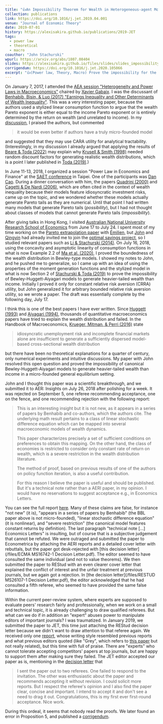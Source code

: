 ```yaml
---
title: "👍An Impossibility Theorem for Wealth in Heterogeneous-agent Models with Limited Heterogeneity"
collection: publications
link: https://doi.org/10.1016/j.jet.2019.04.001
venue: "Journal of Economic Theory"
date: 2019-07-01
history: https://alexisakira.github.io/publications/2019-JET
tags:
  - power law
  - theoretical
  - macro
coauthor: "John Stachurski"
wpurl: https://arxiv.org/abs/1807.08404
slides: https://alexisakira.github.io/files/slides/slides_impossibility.pdf
corrigendum: https://doi.org/10.1016/j.jet.2020.105066
excerpt: "👍(Power law, Theory, Macro) Prove the impossibility for the canonical Bewley-Huggett-Aiyagari model to generate heavier-tailed wealth than income."
---
```


On January 7, 2017, I attended the [AEA session "Heterogeneity and Power Laws in Macroeconomics"](https://www.aeaweb.org/conference/2017/preliminary/1210) chaired by [Xavier Gabaix](https://en.wikipedia.org/wiki/Xavier_Gabaix). I was the discussant of [Benhabib, Bisin, & Luo (2017) "Earnings Inequality and Other Determinants of Wealth Inequality"](https://doi.org/10.1257/aer.p20171005). This was a very interesting paper, because the authors used a stylized linear consumption function to argue that the wealth Pareto exponent is either equal to the income Pareto exponent or is entirely determined by the return on wealth (and unrelated to income). In my [discussion](/files/BBL_disc_Toda.pdf), I praised the authors, but commented

> it would be even better if authors have a truly micro-founded model

and suggested that they may use CARA utility for analytical tractability. (Interestingly, in my discussion I already argued that applying the results of [Beare & Toda (2022)](https://dx.doi.org/10.3982/ECTA17984) may explain why [Krusell & Smith (1998)](https://dx.doi.org/10.1086/250034) needed random discount factors for generating realistic wealth distributions, which is a point I later published in [Toda (2019)](https://doi.org/10.1016/j.jmoneco.2018.09.006).)

In June 11-13, 2018, I organized a session "Power Law in Economics and Finance" at the [SAET conference](https://saet.uiowa.edu/2018-session-information/) in Taipei. One of the participants was [Dan Cao](https://dan-cao.facultysite.georgetown.edu/). During a dinner conversation with him, the papers [Quadrini (2000)](https://doi.org/10.1006/redy.1999.0077) and [Cagetti & De Nardi (2006)](https://doi.org/10.1086/508032), which are often cited in the context of wealth inequality because their models feature idiosyncratic investment risks, came up on the topic, and we wondered whether these models actually generate Pareto tails as they are numerical. Until that point I had written many models that generate Pareto tails (*possibility*), but I had not thought about classes of models that cannot generate Pareto tails (*impossibility*).

After giving talks in Hong Kong, I visited [Australian National University Research School of Economics](https://rse.anu.edu.au/) from June 17 to July 24. I spent most of my time working on the [Pareto extrapolation paper](https://doi.org/10.3982/QE1817) with [Émilien](https://sites.google.com/view/emilien/home), but [John](https://johnstachurski.net/) and [Qingyin](https://qingyin-ma.github.io/) had already invited me to join the [optimal savings project](https://doi.org/10.1016/j.jet.2020.105003), so I studied relevant papers such as [Li & Stachurski (2014)](https://doi.org/10.1016/j.jedc.2014.06.003). On July 16, 2018, using the concavity and asymptotic linearity of consumption functions in what is now Example 2.2 of [Ma et al. (2020)](https://doi.org/10.1016/j.jet.2020.105003), I proved the boundedness of the wealth distribution in Bewley-type models. I showed my notes to John, and he pushed me to generalize, so I came up with an idea of using the properties of the moment generation functions and the stylized model in what is now Section 2 of [Stachurski & Toda (2019)](https://doi.org/10.1016/j.jet.2019.04.001) to prove the impossibility of Bewley-Huggett-Aiyagari models to generate heavier-tailed wealth than income. Initially I proved it only for constant relative risk aversion (CRRA) utility, but John generalized it for arbitrary bounded relative risk aversion utility, so we wrote a paper. The draft was essentially complete by the following day, July 17.

I think this is one of the best papers I have ever written. Since [Huggett (1993)](https://doi.org/10.1016/0165-1889(93)90024-M) and [Aiyagari (1994)](https://doi.org/10.1016/10.2307/2118417), thousands of quantitative macroeconomics papers have tried to explain the wealth distribution and failed. In the Handbook of Macroeconomics, [Krueger, Mitman, & Perri (2016)](https://doi.org/10.1016/bs.hesmac.2016.04.003) state

> idiosyncratic unemployment risk and incomplete financial markets alone are insufficient to generate a sufficiently dispersed model-based cross-sectional wealth distribution

but there have been no theoretical explanations for a quarter of century, only numerical experiments and intuitive discussions. My paper with John resolved this open question and proved the impossibility of canonical Bewley-Huggett-Aiyagari models to generate heavier-tailed wealth than income in a micro-founded general equilibrium setting.

John and I thought this paper was a scientific breakthrough, and we submitted it to AER: Insights on July 26, 2018 after polishing for a week. It was rejected on September 5, one referee recommending acceptance, one on the fence, and one recommending rejection with the following report:

> This is an interesting insight but it is not new, as it appears in a series of papers by Benhabib and co-authors, which the authors cite. The underlying math result pertains to a class of linear stochastic difference equation which can be mapped into several macroeconomic models of wealth dynamics.
> 
> This paper characterizes precisely a set of sufficient conditions on preferences to obtain this mapping. On the other hand, the class of economies is restricted to consider only constant rate of  return on wealth, which is a severe restriction in the wealth distribution literature.
> 
> The method of proof, based on previous results of one of the authors on policy function iteration, is also a useful contribution. 
> 
> For this reason I believe the paper is useful and should be published. But it's a technical note rather than a AERI paper, in my opinion. I would have no reservations to suggest acceptance e.g., in Economics Letters.

You can see the full report [here](/files/Referee3.txt). Many of these claims are false, for instance "not new" (it is), "appears in a series of papers by Benhabib" (the BBL paper above is not micro-founded), "linear stochastic difference equation" (it is nonlinear), and "severe restriction" (the canonical model features constant returns by definition). The last paragraph  "technical note [...] Economics Letters" is insulting, but of course that is a subjective judgement that cannot be refuted. We were outraged and submitted the paper to Econometrica by attaching the AERI reports and a detailed cover letter with rebuttals, but the paper got desk-rejected with [this decision letter](/files/ECMA MS16742-1 Decision Letter.pdf). The editor seemed to have consulted the same individual (and not to value theorems). We then submitted the paper to REStud with an even clearer cover letter that explained the conflict of interest and the unfair treatment at previous journals, but we again got a rejection. In [the decision letter](/files/RESTUD MS26107-1 Decision Letter.pdf), the editor acknowledged that he had consulted a fifth referee, who seemed to have provided the same false information.

Within the current peer-review system, where experts are supposed to evaluate peers' research fairly and professionally, when we work on a small and technical topic, it is already challenging to draw qualified referees. But what can we do if in addition an "expert" abuses power to manipulate editors of important journals? I was traumatized. In January 2019, we submitted the paper to JET, this time just attaching the REStud decision letter because we didn't want to draw attention to that referee again. We received only one [report](/files/referee_JET.pdf), whose writing style resembled previous reports and what previous editors quoted (like "Grey", which refers to [this paper](https://doi.org/10.1214/aoap/1177005205) but not really related), but this time with full of praise. There are "experts" who cannot tolerate accepting competitors' papers at top journals, but are happy to support them after making sure they failed. The JET editor accepted our paper as is, mentioning in the [decision letter](/files/JET_decision.txt) that

>I sent the paper out to two referees. One failed to respond to the invitation. The other was enthusiastic about the paper and recommends accepting it without revision. I could solicit more reports. But I respect the referee's opinion and I also find the paper clear, concise and important. I intend to accept it and don't see a need to drag it out. Congratulations, this is my first ever first-round acceptance. Nice work.

During this ordeal, it seems that nobody read the proofs. We later found an error in Proposition 5, and published a [corrigendum](https://doi.org/10.1016/j.jet.2020.105066).